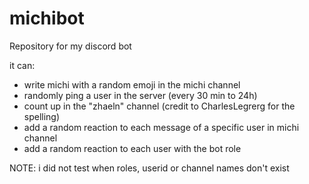 # michibot
Repository for my discord bot

it can:
  - write michi with a random emoji in the michi channel
  - randomly ping a user in the server (every 30 min to 24h)
  - count up in the "zhaeln" channel (credit to CharlesLegrerg for the spelling)
  - add a random reaction to each message of a specific user in michi channel
  - add a random reaction to each user with the bot role
  
NOTE: i did not test when roles, userid or channel names don't exist
